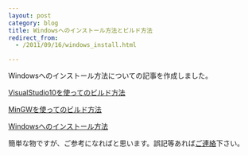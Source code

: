 ```yaml
---
layout: post
category: blog
title: Windowsへのインストール方法とビルド方法
redirect_from:
  - /2011/09/16/windows_install.html

---
```

Windowsへのインストール方法についての記事を作成しました。

[VisualStudio10を使ってのビルド方法](/docs/build_windows_msvc.html)

[MinGWを使ってのビルド方法](/docs/build_windows_mingw.html)

[Windowsへのインストール方法](/docs/install_windows.html)

簡単な物ですが、ご参考になればと思います。誤記等あれば[ご連絡](https://github.com/vim-jp/vim-jp.github.com/issues)下さい。
